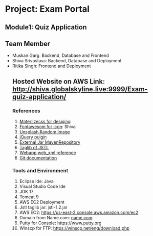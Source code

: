 <h1>Project: Exam Portal</h1>
<h2>Module1: Quiz Application</h2>
<h2>Team Member</h2>
<ul>
<li>Muskan Garg: Backend, Database and  Frontend</li>
<li>Shiva Srivastava: Backend, Database and Deployment</li>
<li>Ritika Singh: Frontend and Deployment</li>
<h2>Hosted Website on AWS Link: <a href="http://shiva.globalskyline.live:9999/Exam-quiz-application/">http://shiva.globalskyline.live:9999/Exam-quiz-application/</a></h2>

<h3>References</h3>
<ol>
<li><a href="https://materializecss.com/">Materlizecss for desiging</a></li>
<li><a href="https://fontawesome.com/">Fontawesom for icon</a>: Shiva<script src="https://kit.fontawesome.com/e1be81b688.js"
      crossorigin="anonymous"
    ></script></li>
<li><a href="https://source.unsplash.com/1400x400/?Laptop,Technology">Unsplash Random Image</a></li>

<li><a href="https://releases.jquery.com/">jQuery pulgin</a> <script src="https://code.jquery.com/jquery-3.7.1.js" integrity="sha256-eKhayi8LEQwp4NKxN+CfCh+3qOVUtJn3QNZ0TciWLP4=" crossorigin="anonymous"></script></li>
<!-- Resolve  -->
 
<li><a href="https://mvnrepository.com/">External Jar MavenRepository</a></li>
<li><a href="https://www.tutorialspoint.com/jsp/jsp_standard_tag_library.htm">Taglib of JSTL</a></li>

<li><a href="https://docs.oracle.com/cd/E13222_01/wls/docs81/webapp/web_xml.html#1039287">Webapp web_xml reference</a></li>
 

<li><a href="https://git-scm.com/book/en/v2"> Git documentation </a> </li>

 
</ol>

<h3>Tools and Environment</h3>
<ol><li>Eclipse Ide: Java</li><li>Visual Studio Code Ide</li><li>JDK 17</li><li>Tomcat 9</li><li>AWS EC2 Deployment</li>
<li>Jstl taglib jar: jstl-1.2.jar</li>
<li>AWS EC2: <a href="https://us-east-2.console.aws.amazon.com/ec2">https://us-east-2.console.aws.amazon.com/ec2</a></li>
<li>Domain from Name.com: <a href="name.com" >name.com</a></li>
<li>Putty for Console: <a href="https://www.putty.org/">https://www.putty.org</a></li>
<li>Winscp for FTP: <a href="https://winscp.net/eng/download.php">https://winscp.net/eng/download.php</a></li>
</ol>
